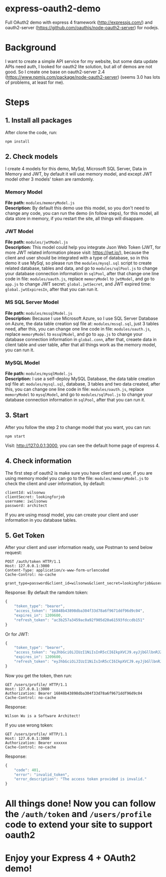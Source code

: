# express-oauth2-demo
Full OAuth2 demo with express 4 framework (http://expressjs.com/) and oauth2-server (https://github.com/oauthjs/node-oauth2-server) for nodejs.

# Background
I want to create a simple API service for my website, but some data update APIs need auth, I looked for oauth2 lite solution, but all of demos are not good. So I create one base on oauth2-server 2.4 (https://www.npmjs.com/package/node-oauth2-server) (seems 3.0 has lots of problems, at least for me).

# Steps
## 1. Install all packages
After clone the code, run:
```
npm install
```
## 2. Check models
I create 4 models for this demo, MySql, Microsoft SQL Server, Data in Memory and JWT, by default it will use memory model, and except JWT model other 3 models' token are ramdomly.

### Memory Model
**File path:** ```modules/memoryModel.js```  
**Description:** By default this demo use this model, so you don't need to change any code, you can run the demo (in follow steps), for this model, all data store in memory, if you restart the site, all things will disappare.
### JWT Model
**File path:** ```modules/jwtModel.js```  
**Description:** This model could help you integrate Json Web Token (JWT, for more JWT related information please visit: https://jwt.io/), because the client and user should be integrated with a type of database, so in this demo it use MySql, so please run the ```modules/mysql.sql``` script to create related database, tables and data, and go to ```modules/sqlPool.js``` to change your database connection information in ```sqlPool```, after that change one line code in file: ```modules/oauth.js```, replace ```memoryModel``` to ```jwtModel```, and go to ```app.js``` to change JWT secret: ```global.jwtSecret```, and JWT expired time: ```global.jwtExpiresIn```, after that you can run it.
### MS SQL Server Model
**File path:** ```modules/mssqlModel.js```  
**Description:** Because I use Microsoft Azure, so I use SQL Server Database on Azure, the data table creation sql file at: ```modules/mssql.sql```, just 3 tables need, after this, you can change one line code in file: ```modules/oauth.js```, replace ```memoryModel``` to ```mssqlModel```, and go to ```app.js``` to change your database connection information in ```global.conn```, after that, creaete data in client table and user table, after that all things work as the memory model, you can run it.
### MySQL Model
**File path:** ```modules/mysqlModel.js```  
**Description:** I use a self-deploy MySQL Database, the data table creation sql file at: ```modules/mysql.sql```, database, 3 tables and two data created, after this, you can change one line code in file: ```modules/oauth.js```, replace ```memoryModel``` to ```mysqlModel```, and go to ```modules/sqlPool.js``` to change your database connection information in ```sqlPool```, after that you can run it.

## 3. Start
After you follow the step 2 to change model that you want, you can run:
```
npm start
```
Visit: http://127.0.0.1:3000, you can see the default home page of express 4.
## 4. Check information
The first step of oauth2 is make sure you have client and user, if you are using memory model you can go to the file: ```modules/memoryModel.js``` to check the client and user information, by default:
```
clientId: wilsonwu
clientSecret: lookingforjob
username: iwilsonwu
password: architect
```
If you are using mssql model, you can create your client and user information in you database tables.
## 5. Get Token
After your client and user information ready, use Postman to send below request:
```
POST /auth/token HTTP/1.1
Host: 127.0.0.1:3000
Content-Type: application/x-www-form-urlencoded
Cache-Control: no-cache

grant_type=password&client_id=wilsonwu&client_secret=lookingforjob&username=iwilsonwu&password=architect
```
Response:
By default the ramdom token:
```js
{
    "token_type": "bearer",
    "access_token": "16848b43898dba304f33d78a6f9671ddf96d9c04",
    "expires_in": 1209600,
    "refresh_token": "ac3b257a3459ac0a92f905d20a61593fdccdb151"
}
```
Or for JWT:
```js
{
    "token_type": "bearer",
    "access_token": "eyJhbGciOiJIUzI1NiIsInR5cCI6IkpXVCJ9.eyJjbGllbnRJZCI6Im5hbWVhcGkiLCJ1c2VySWQiOjEsImlhdCI6MTU0OTk4ODM0NywiZXhwIjoxNTUxMjg0MzQ3fQ.aBLwpH0SEwk3HaVuWb_bDxx9nvpknpghH5jHyrTNkVA",
    "expires_in": 1209600,
    "refresh_token": "eyJhbGciOiJIUzI1NiIsInR5cCI6IkpXVCJ9.eyJjbGllbnRJZCI6Im5hbWVhcGkiLCJ1c2VySWQiOjEsImlhdCI6MTU0OTk4ODM0NywiZXhwIjoxNTUxMjg0MzQ3fQ.aBLwpH0SEwk3HaVuWb_bDxx9nvpknpghH5jHyrTNkVA"
}
```
Now you get the token, then run:
```
GET /users/profile/ HTTP/1.1
Host: 127.0.0.1:3000
Authorization: Bearer 16848b43898dba304f33d78a6f9671ddf96d9c04
Cache-Control: no-cache
```
Response:
```
Wilson Wu is a Software Architect!
```
If you use wrong token:
```
GET /users/profile/ HTTP/1.1
Host: 127.0.0.1:3000
Authorization: Bearer xxxxxx
Cache-Control: no-cache
```
Response:
```js
{
    "code": 401,
    "error": "invalid_token",
    "error_description": "The access token provided is invalid."
}
```
# All things done! Now you can follow the ```/auth/token``` and ```/users/profile``` code to extend your site to support oauth2
# Enjoy your Express 4 + OAuth2 demo!

